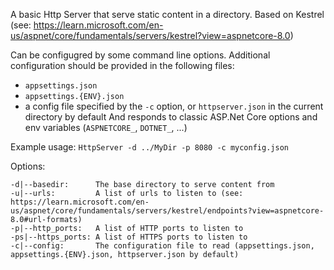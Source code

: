 A basic Http Server that serve static content in a directory.
Based on Kestrel (see: https://learn.microsoft.com/en-us/aspnet/core/fundamentals/servers/kestrel?view=aspnetcore-8.0)

Can be configugred by some command line options.
Additional configuration should be provided in the following files:
  - `appsettings.json`
  - `appsettings.{ENV}.json`
  - a config file specified by the `-c` option, or `httpserver.json` in the current directory by default
And responds to classic ASP.Net Core options and env variables (`ASPNETCORE_`, `DOTNET_`, ...)

Example usage:
  `HttpServer -d ../MyDir -p 8080 -c myconfig.json`

Options:

    -d|--basedir:      The base directory to serve content from
    -u|--urls:         A list of urls to listen to (see: https://learn.microsoft.com/en-us/aspnet/core/fundamentals/servers/kestrel/endpoints?view=aspnetcore-8.0#url-formats)
    -p|--http_ports:   A list of HTTP ports to listen to
    -ps|--https_ports: A list of HTTPS ports to listen to
    -c|--config:       The configuration file to read (appsettings.json, appsettings.{ENV}.json, httpserver.json by default)
